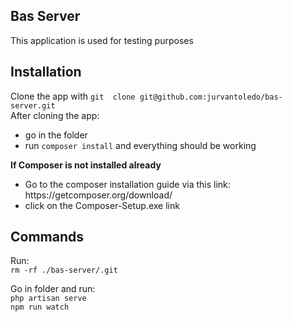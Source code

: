 ## Bas Server
<p>This application is used for testing purposes</p>

## Installation
Clone the app with `git  clone git@github.com:jurvantoledo/bas-server.git`<br />
After cloning the app:
- go in the folder
- run `composer install` and everything should be working

<b>If Composer is not installed already</b>
<ul>
  <li>Go to the composer installation guide via this link: https://getcomposer.org/download/</li>
  <li>click on the Composer-Setup.exe link</li>
</ul>



## Commands
Run:<br />
`rm -rf ./bas-server/.git`<br />

Go in folder and run: <br />
`php artisan serve`<br />
`npm run watch`<br />